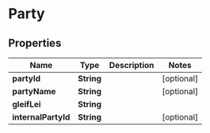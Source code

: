 # Party

## Properties
Name | Type | Description | Notes
------------ | ------------- | ------------- | -------------
**partyId** | **String** |  |  [optional]
**partyName** | **String** |  |  [optional]
**gleifLei** | **String** |  | 
**internalPartyId** | **String** |  |  [optional]
